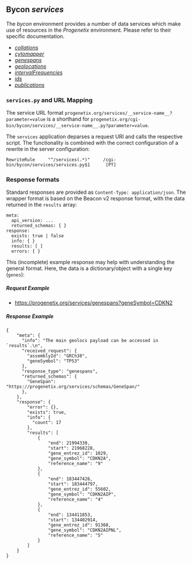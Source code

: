 <!--podmd-->
## Bycon _services_

The _bycon_ environment provides a number of data services which make use of
resources in the _Progenetix_ environment. Please refer to their specific
documentation.

* [_collations_](collations.md)
* [_cytomapper_](cytomapper.md)
* [_genespans_](genespans.md)
* [_geolocations_](geolocations.md)
* [_intervalFrequencies_](intervalFrequencies.md)
* [_ids_](ids.md)
* [_publications_](publications.md)

### `services.py` and URL Mapping

The service URL format `progenetix.org/services/__service-name__?parameter=value`
is a shorthand for `progenetix.org/cgi-bin/bycon/services/__service-name__.py?parameter=value`.

The `services` application deparses a request URI and calls the respective
script. The functionality is combined with the correct configuration of a 
rewrite in the server configuration:

```
RewriteRule     "^/services(.*)"     /cgi-bin/bycon/services/services.py$1      [PT]
```

### Response formats

Standard responses are provided as `Content-Type: application/json`. The wrapper
format is based on the Beacon v2 response format, with the data returned in the
`results` array: 

```
meta:
  api_version: ...
  returned_schemas: { }
response:
  exists: true | false
  info: { }
  results: [ ]
  errors: { }
```

This (incomplete) example response may help with understanding the general
format. Here, the data is a dictionary/object with a single key (`genes`):

##### Request  Example

* <https://progenetix.org/services/genespans?geneSymbol=CDKN2>

##### Response Example

```
{
    "meta": {
      "info": "The main geolocs payload can be accessed in `results`.\n",
      "received_request": {
        "assemblyId": "GRCh38",
        "geneSymbol": "TP53"
      },
      "response_type": "genespans",
      "returned_schemas": {
        "GeneSpan": "https://progenetix.org/services/schemas/GeneSpan/"
      },
    },
    "response": {
        "error": {},
        "exists": true,
        "info": {
          "count": 17
        },
        "results": [
            {
                "end": 21994330,
                "start": 21968228,
                "gene_entrez_id": 1029,
                "gene_symbol": "CDKN2A",
                "reference_name": "9"
            },
            {
                "end": 183447426,
                "start": 183444797,
                "gene_entrez_id": 55602,
                "gene_symbol": "CDKN2AIP",
                "reference_name": "4"
            },
            {
                "end": 134411853,
                "start": 134402914,
                "gene_entrez_id": 91368,
                "gene_symbol": "CDKN2AIPNL",
                "reference_name": "5"
            }
        ]
    }
}
```
<!--/podmd-->
